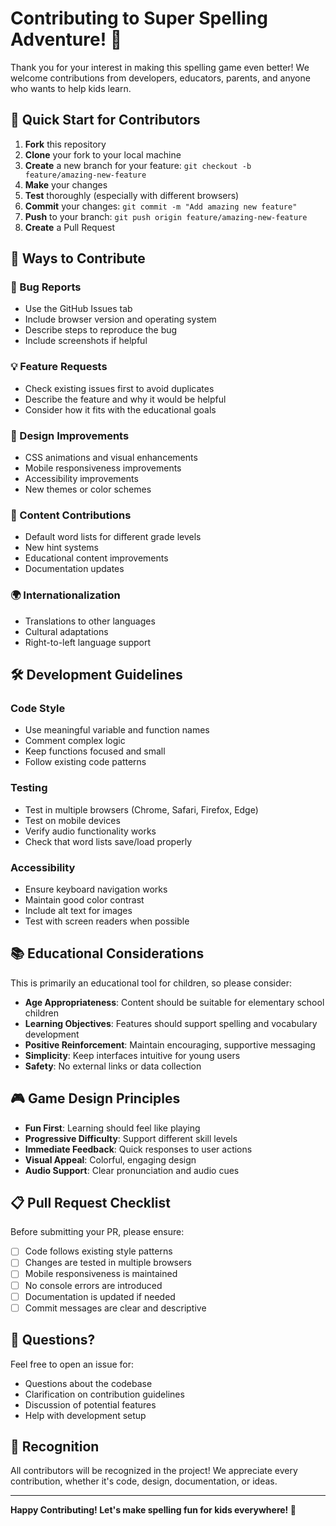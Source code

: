 # Contributing to Super Spelling Adventure! 🌟

Thank you for your interest in making this spelling game even better! We welcome contributions from developers, educators, parents, and anyone who wants to help kids learn.

## 🚀 Quick Start for Contributors

1. **Fork** this repository
2. **Clone** your fork to your local machine
3. **Create** a new branch for your feature: `git checkout -b feature/amazing-new-feature`
4. **Make** your changes
5. **Test** thoroughly (especially with different browsers)
6. **Commit** your changes: `git commit -m "Add amazing new feature"`
7. **Push** to your branch: `git push origin feature/amazing-new-feature`
8. **Create** a Pull Request

## 🎯 Ways to Contribute

### 🐛 Bug Reports
- Use the GitHub Issues tab
- Include browser version and operating system
- Describe steps to reproduce the bug
- Include screenshots if helpful

### 💡 Feature Requests
- Check existing issues first to avoid duplicates
- Describe the feature and why it would be helpful
- Consider how it fits with the educational goals

### 🎨 Design Improvements
- CSS animations and visual enhancements
- Mobile responsiveness improvements
- Accessibility improvements
- New themes or color schemes

### 📝 Content Contributions
- Default word lists for different grade levels
- New hint systems
- Educational content improvements
- Documentation updates

### 🌍 Internationalization
- Translations to other languages
- Cultural adaptations
- Right-to-left language support

## 🛠️ Development Guidelines

### Code Style
- Use meaningful variable and function names
- Comment complex logic
- Keep functions focused and small
- Follow existing code patterns

### Testing
- Test in multiple browsers (Chrome, Safari, Firefox, Edge)
- Test on mobile devices
- Verify audio functionality works
- Check that word lists save/load properly

### Accessibility
- Ensure keyboard navigation works
- Maintain good color contrast
- Include alt text for images
- Test with screen readers when possible

## 📚 Educational Considerations

This is primarily an educational tool for children, so please consider:

- **Age Appropriateness**: Content should be suitable for elementary school children
- **Learning Objectives**: Features should support spelling and vocabulary development
- **Positive Reinforcement**: Maintain encouraging, supportive messaging
- **Simplicity**: Keep interfaces intuitive for young users
- **Safety**: No external links or data collection

## 🎮 Game Design Principles

- **Fun First**: Learning should feel like playing
- **Progressive Difficulty**: Support different skill levels
- **Immediate Feedback**: Quick responses to user actions
- **Visual Appeal**: Colorful, engaging design
- **Audio Support**: Clear pronunciation and audio cues

## 📋 Pull Request Checklist

Before submitting your PR, please ensure:

- [ ] Code follows existing style patterns
- [ ] Changes are tested in multiple browsers
- [ ] Mobile responsiveness is maintained
- [ ] No console errors are introduced
- [ ] Documentation is updated if needed
- [ ] Commit messages are clear and descriptive

## 🤔 Questions?

Feel free to open an issue for:
- Questions about the codebase
- Clarification on contribution guidelines
- Discussion of potential features
- Help with development setup

## 🙏 Recognition

All contributors will be recognized in the project! We appreciate every contribution, whether it's code, design, documentation, or ideas.

---

**Happy Contributing! Let's make spelling fun for kids everywhere! 🌟**